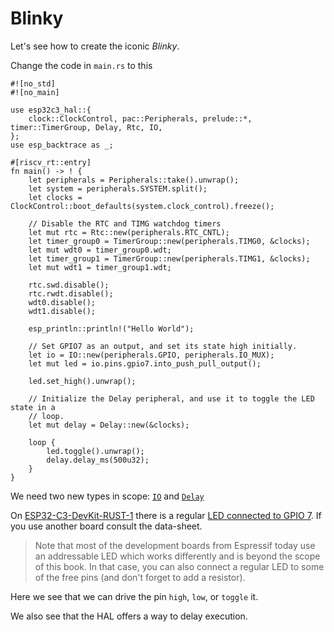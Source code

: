 # Blinky

Let's see how to create the iconic _Blinky_.

Change the code in `main.rs` to this
```rust,ignore
#![no_std]
#![no_main]

use esp32c3_hal::{
    clock::ClockControl, pac::Peripherals, prelude::*, timer::TimerGroup, Delay, Rtc, IO,
};
use esp_backtrace as _;

#[riscv_rt::entry]
fn main() -> ! {
    let peripherals = Peripherals::take().unwrap();
    let system = peripherals.SYSTEM.split();
    let clocks = ClockControl::boot_defaults(system.clock_control).freeze();

    // Disable the RTC and TIMG watchdog timers
    let mut rtc = Rtc::new(peripherals.RTC_CNTL);
    let timer_group0 = TimerGroup::new(peripherals.TIMG0, &clocks);
    let mut wdt0 = timer_group0.wdt;
    let timer_group1 = TimerGroup::new(peripherals.TIMG1, &clocks);
    let mut wdt1 = timer_group1.wdt;

    rtc.swd.disable();
    rtc.rwdt.disable();
    wdt0.disable();
    wdt1.disable();

    esp_println::println!("Hello World");

    // Set GPIO7 as an output, and set its state high initially.
    let io = IO::new(peripherals.GPIO, peripherals.IO_MUX);
    let mut led = io.pins.gpio7.into_push_pull_output();

    led.set_high().unwrap();

    // Initialize the Delay peripheral, and use it to toggle the LED state in a
    // loop.
    let mut delay = Delay::new(&clocks);

    loop {
        led.toggle().unwrap();
        delay.delay_ms(500u32);
    }
}
```

We need two new types in scope: [`IO`] and [`Delay`]

On [ESP32-C3-DevKit-RUST-1] there is a regular [LED connected to GPIO 7]. If you use another board consult the data-sheet.

> Note that most of the development boards from Espressif today use an addressable LED which works differently and is beyond the scope of this book. In that case, you can also connect a regular LED to some of the free pins (and don't forget to add a resistor).

Here we see that we can drive the pin `high`, `low`, or `toggle` it.

We also see that the HAL offers a way to delay execution.

[ESP32-C3-DevKit-RUST-1]:  https://github.com/esp-rs/esp-rust-board
[LED connected to GPIO 7]: https://github.com/esp-rs/esp-rust-board#pin-layout
[`IO`]: https://docs.rs/esp32c3-hal/0.2.0/esp32c3_hal/gpio/struct.IO.html
[`Delay`]: https://docs.rs/esp32c3-hal/0.2.0/esp32c3_hal/struct.Delay.html
